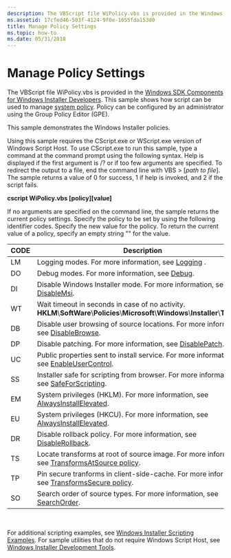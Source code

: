 ```yaml
---
description: The VBScript file WiPolicy.vbs is provided in the Windows SDK Components for Windows Installer Developers. This sample shows how script can be used to manage system policy. Policy can be configured by an administrator using the Group Policy Editor (GPE).
ms.assetid: 17cfed46-503f-4124-9f0e-1655fda153d0
title: Manage Policy Settings
ms.topic: how-to
ms.date: 05/31/2018
---
```


# Manage Policy Settings

The VBScript file WiPolicy.vbs is provided in the [Windows SDK Components for Windows Installer Developers](platform-sdk-components-for-windows-installer-developers.md). This sample shows how script can be used to manage [system policy](system-policy.md). Policy can be configured by an administrator using the Group Policy Editor (GPE).

This sample demonstrates the Windows Installer policies.

Using this sample requires the CScript.exe or WScript.exe version of Windows Script Host. To use CScript.exe to run this sample, type a command at the command prompt using the following syntax. Help is displayed if the first argument is /? or if too few arguments are specified. To redirect the output to a file, end the command line with VBS > \[*path to file*\]. The sample returns a value of 0 for success, 1 if help is invoked, and 2 if the script fails.

**cscript WiPolicy.vbs \[policy\]\[value\]**

If no arguments are specified on the command line, the sample returns the current policy settings. Specify the policy to be set by using the following identifier codes. Specify the new value for the policy. To return the current value of a policy, specify an empty string "" for the value.



| CODE | Description                                                                                                                                  |
|------|----------------------------------------------------------------------------------------------------------------------------------------------|
| LM   | Logging modes. For more information, see [Logging](logging.md) .                                                                            |
| DO   | Debug modes. For more information, see [Debug](debug.md).                                                                                   |
| DI   | Disable Windows Installer mode. For more information, see [DisableMsi](disablemsi.md).                                                      |
| WT   | Wait timeout in seconds in case of no activity. **HKLM**\\**SoftWare**\\**Policies**\\**Microsoft**\\**Windows**\\**Installer**\\**Timeout** |
| DB   | Disable user browsing of source locations. For more information, see [DisableBrowse](disablebrowse.md).                                     |
| DP   | Disable patching. For more information, see [DisablePatch](disablepatch.md).                                                                |
| UC   | Public properties sent to install service. For more information, see [EnableUserControl](enableusercontrol.md).                             |
| SS   | Installer safe for scripting from browser. For more information, see [SafeForScripting](safeforscripting.md).                               |
| EM   | System privileges (HKLM). For more information, see [AlwaysInstallElevated](alwaysinstallelevated.md).                                      |
| EU   | System privileges (HKCU). For more information, see [AlwaysInstallElevated](alwaysinstallelevated.md).                                      |
| DR   | Disable rollback policy. For more information, see [DisableRollback](disablerollback.md).                                                   |
| TS   | Locate transforms at root of source image. For more information, see [TransformsAtSource policy](transformsatsource-policy.md).             |
| TP   | Pin secure tranforms in client-side-cache. For more information, see [TransformsSecure policy](transformssecure-policy.md).                 |
| SO   | Search order of source types. For more information, see [SearchOrder](searchorder.md).                                                      |



 

For additional scripting examples, see [Windows Installer Scripting Examples](windows-installer-scripting-examples.md). For sample utilities that do not require Windows Script Host, see [Windows Installer Development Tools](windows-installer-development-tools.md).

 

 



